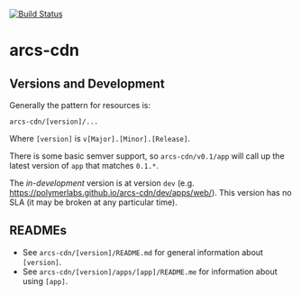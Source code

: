[![Build Status](https://travis-ci.org/PolymerLabs/arcs-cdn.svg?branch=gh-pages)](https://travis-ci.org/PolymerLabs/arcs-cdn)


# arcs-cdn

## Versions and Development

Generally the pattern for resources is:

`arcs-cdn/[version]/...`

Where `[version]` is `v[Major].[Minor].[Release]`.

There is some basic semver support, so `arcs-cdn/v0.1/app` will call up the latest version of `app` that matches `0.1.*`.

The _in-development_ version is at version `dev` (e.g. https://polymerlabs.github.io/arcs-cdn/dev/apps/web/). This version has no SLA (it may be broken at any particular time).

## READMEs

- See `arcs-cdn/[version]/README.md` for general information about `[version]`.
- See `arcs-cdn/[version]/apps/[app]/README.me` for information about using `[app]`.

